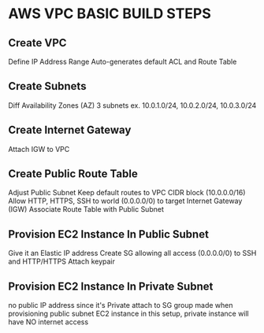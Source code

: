 # AWS VPC BASIC BUILD STEPS

## Create VPC

Define IP Address Range
Auto-generates default ACL and Route Table

## Create Subnets

Diff Availability Zones (AZ)
3 subnets ex. 10.0.1.0/24, 10.0.2.0/24, 10.0.3.0/24

## Create Internet Gateway

Attach IGW to VPC

## Create Public Route Table

Adjust Public Subnet
Keep default routes to VPC CIDR block (10.0.0.0/16)
Allow HTTP, HTTPS, SSH to world (0.0.0.0/0) to target Internet Gateway (IGW)
Associate Route Table with Public Subnet

## Provision EC2 Instance In Public Subnet

Give it an Elastic IP address
Create SG allowing all access (0.0.0.0/0) to SSH and HTTP/HTTPS
Attach keypair

## Provision EC2 Instance In Private Subnet

no public IP address since it's Private
attach to SG group made when provisioning public subnet EC2 instance
in this setup, private instance will have NO internet access
